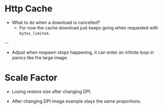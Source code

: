 # Http Cache

* What to do when a download is cancelled?
  - For now the cache download just keeps going when requested with `bytes_limited`.

--

* Adjust when respawn stops happening, it can enter an infinite loop in panics like the large image.

# Scale Factor

* Losing restore size after changing DPI.

* After changing DPI image example stays the same proportions.